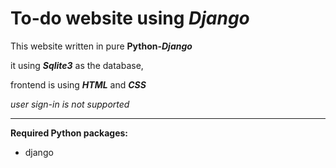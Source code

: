 # **To-do** website using *Django*
This website written in pure **Python-*Django***

it using ***Sqlite3*** as the database,

frontend is using ***HTML*** and ***CSS***

*user sign-in is not supported*

***
**Required Python packages:**

- django
